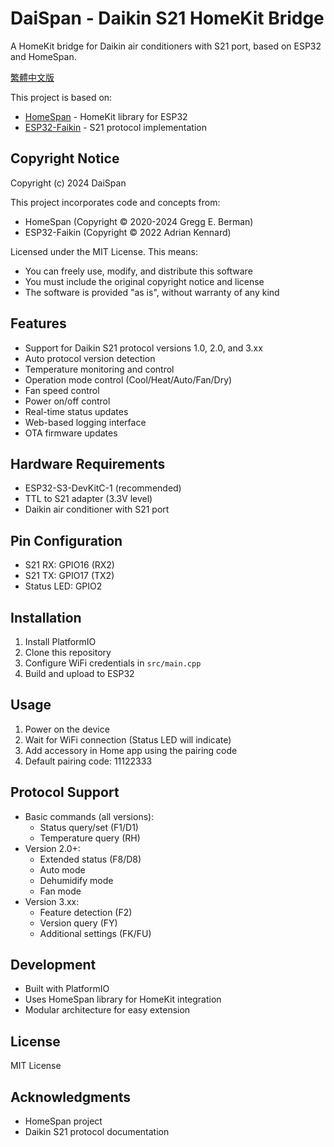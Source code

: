 # DaiSpan - Daikin S21 HomeKit Bridge

A HomeKit bridge for Daikin air conditioners with S21 port, based on ESP32 and HomeSpan.

[繁體中文版](README_TW.md)

This project is based on:
- [HomeSpan](https://github.com/HomeSpan/HomeSpan) - HomeKit library for ESP32
- [ESP32-Faikin](https://github.com/revk/ESP32-Faikin) - S21 protocol implementation

## Copyright Notice

Copyright (c) 2024 DaiSpan

This project incorporates code and concepts from:
- HomeSpan (Copyright © 2020-2024 Gregg E. Berman)
- ESP32-Faikin (Copyright © 2022 Adrian Kennard)

Licensed under the MIT License. This means:
- You can freely use, modify, and distribute this software
- You must include the original copyright notice and license
- The software is provided "as is", without warranty of any kind

## Features

- Support for Daikin S21 protocol versions 1.0, 2.0, and 3.xx
- Auto protocol version detection
- Temperature monitoring and control
- Operation mode control (Cool/Heat/Auto/Fan/Dry)
- Fan speed control
- Power on/off control
- Real-time status updates
- Web-based logging interface
- OTA firmware updates

## Hardware Requirements

- ESP32-S3-DevKitC-1 (recommended)
- TTL to S21 adapter (3.3V level)
- Daikin air conditioner with S21 port

## Pin Configuration

- S21 RX: GPIO16 (RX2)
- S21 TX: GPIO17 (TX2)
- Status LED: GPIO2

## Installation

1. Install PlatformIO
2. Clone this repository
3. Configure WiFi credentials in `src/main.cpp`
4. Build and upload to ESP32

## Usage

1. Power on the device
2. Wait for WiFi connection (Status LED will indicate)
3. Add accessory in Home app using the pairing code
4. Default pairing code: 11122333

## Protocol Support

- Basic commands (all versions):
  - Status query/set (F1/D1)
  - Temperature query (RH)
- Version 2.0+:
  - Extended status (F8/D8)
  - Auto mode
  - Dehumidify mode
  - Fan mode
- Version 3.xx:
  - Feature detection (F2)
  - Version query (FY)
  - Additional settings (FK/FU)

## Development

- Built with PlatformIO
- Uses HomeSpan library for HomeKit integration
- Modular architecture for easy extension

## License

MIT License

## Acknowledgments

- HomeSpan project
- Daikin S21 protocol documentation 